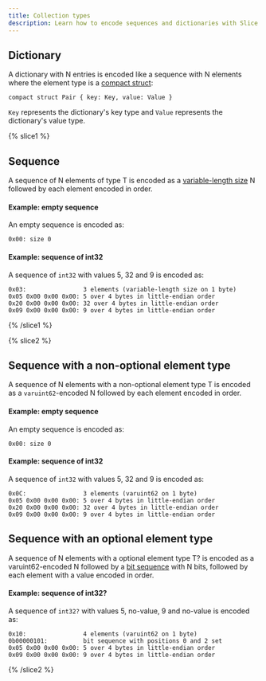```yaml
---
title: Collection types
description: Learn how to encode sequences and dictionaries with Slice.
---
```


## Dictionary

A dictionary with N entries is encoded like a sequence with N elements where the element type is a
[compact struct](user-defined-types#struct):

```slice
compact struct Pair { key: Key, value: Value }
```

`Key` represents the dictionary's key type and `Value` represents the dictionary's value type.

{% slice1 %}
## Sequence

A sequence of N elements of type T is encoded as a [variable-length size][slice1-var-size] N followed by each element
encoded in order.

#### Example: empty sequence

An empty sequence is encoded as:

```
0x00: size 0
```

#### Example: sequence of int32

A sequence of `int32` with values 5, 32 and 9 is encoded as:

```
0x03:                3 elements (variable-length size on 1 byte)
0x05 0x00 0x00 0x00: 5 over 4 bytes in little-endian order
0x20 0x00 0x00 0x00: 32 over 4 bytes in little-endian order
0x09 0x00 0x00 0x00: 9 over 4 bytes in little-endian order
```
{% /slice1 %}

{% slice2 %}
## Sequence with a non-optional element type

A sequence of N elements with a non-optional element type T is encoded as a `varuint62`-encoded N followed by each
element encoded in order.

#### Example: empty sequence

An empty sequence is encoded as:

```
0x00: size 0
```

#### Example: sequence of int32

A sequence of `int32` with values 5, 32 and 9 is encoded as:

```
0x0C:                3 elements (varuint62 on 1 byte)
0x05 0x00 0x00 0x00: 5 over 4 bytes in little-endian order
0x20 0x00 0x00 0x00: 32 over 4 bytes in little-endian order
0x09 0x00 0x00 0x00: 9 over 4 bytes in little-endian order
```

## Sequence with an optional element type

A sequence of N elements with a optional element type T? is encoded as a varuint62-encoded N followed by a
[bit sequence][bit-sequence] with N bits, followed by each element with a value encoded in order.

#### Example: sequence of int32?

A sequence of `int32?` with values 5, no-value, 9 and no-value is encoded as:

```
0x10:                4 elements (varuint62 on 1 byte)
0b00000101:          bit sequence with positions 0 and 2 set
0x05 0x00 0x00 0x00: 5 over 4 bytes in little-endian order
0x09 0x00 0x00 0x00: 9 over 4 bytes in little-endian order
```
{% /slice2 %}

[bit-sequence]: encoding-only-constructs#bit-sequence
[slice1-var-size]: encoding-only-constructs#variable-length-size

